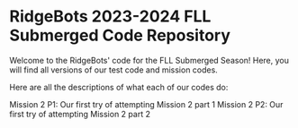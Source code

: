 # RidgeBots 2023-2024 FLL Submerged Code Repository
Welcome to the RidgeBots' code for the FLL Submerged Season! Here, you will find all versions of our test code and mission codes.

Here are all the descriptions of what each of our codes do:

Mission 2 P1: Our first try of attempting Mission 2 part 1
Mission 2 P2: Our first try of attempting Mission 2 part 2
